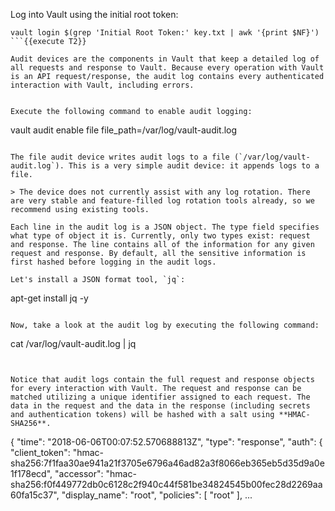 Log into Vault using the initial root token:

```
vault login $(grep 'Initial Root Token:' key.txt | awk '{print $NF}')
```{{execute T2}}

Audit devices are the components in Vault that keep a detailed log of all requests and response to Vault. Because every operation with Vault is an API request/response, the audit log contains every authenticated interaction with Vault, including errors.


Execute the following command to enable audit logging:

```
vault audit enable file file_path=/var/log/vault-audit.log
```{{execute T2}}

The file audit device writes audit logs to a file (`/var/log/vault-audit.log`). This is a very simple audit device: it appends logs to a file.

> The device does not currently assist with any log rotation. There are very stable and feature-filled log rotation tools already, so we recommend using existing tools.

Each line in the audit log is a JSON object. The type field specifies what type of object it is. Currently, only two types exist: request and response. The line contains all of the information for any given request and response. By default, all the sensitive information is first hashed before logging in the audit logs.

Let's install a JSON format tool, `jq`:

```
apt-get install jq -y
```{{execute T2}}

Now, take a look at the audit log by executing the following command:

```
cat /var/log/vault-audit.log | jq
```{{execute T2}}


Notice that audit logs contain the full request and response objects for every interaction with Vault. The request and response can be matched utilizing a unique identifier assigned to each request. The data in the request and the data in the response (including secrets and authentication tokens) will be hashed with a salt using **HMAC-SHA256**.

```
{
  "time": "2018-06-06T00:07:52.570688813Z",
  "type": "response",
  "auth": {
    "client_token": "hmac-sha256:7f1faa30ae941a21f3705e6796a46ad82a3f8066eb365eb5d35d9a0e1f178ecd",
    "accessor": "hmac-sha256:f0f449772db0c6128c2f940c44f581be34824545b00fec28d2269aa60fa15c37",
    "display_name": "root",
    "policies": [
      "root"
    ],
    ...
```
